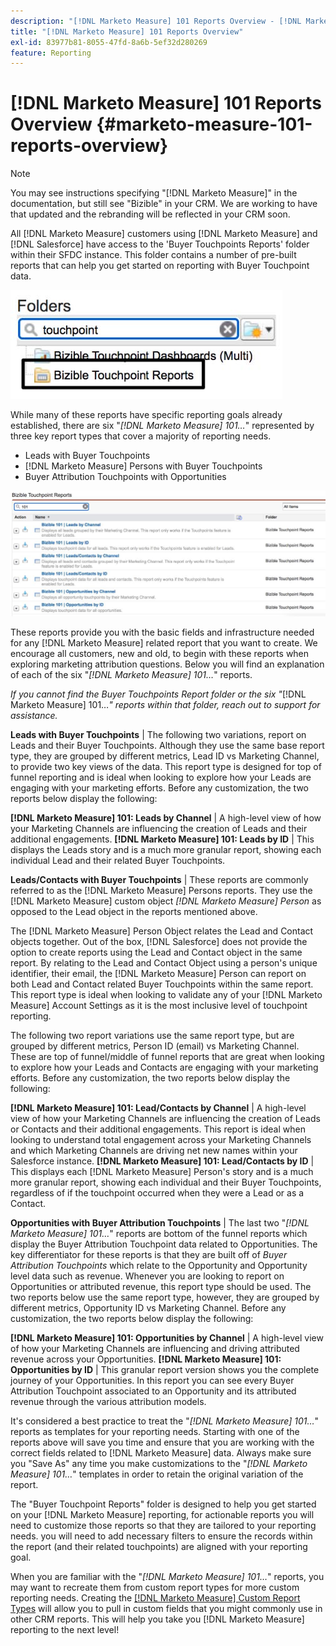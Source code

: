 ```yaml
---
description: "[!DNL Marketo Measure] 101 Reports Overview - [!DNL Marketo Measure]"
title: "[!DNL Marketo Measure] 101 Reports Overview"
exl-id: 83977b81-8055-47fd-8a6b-5ef32d280269
feature: Reporting
---
```

# [!DNL Marketo Measure] 101 Reports Overview {#marketo-measure-101-reports-overview}

>[!NOTE]
>
>You may see instructions specifying "[!DNL Marketo Measure]" in the documentation, but still see "Bizible" in your CRM. We are working to have that updated and the rebranding will be reflected in your CRM soon.

All [!DNL Marketo Measure] customers using [!DNL Marketo Measure] and [!DNL Salesforce] have access to the 'Buyer Touchpoints Reports' folder within their SFDC instance. This folder contains a number of pre-built reports that can help you get started on reporting with Buyer Touchpoint data.

![](assets/bizible-101-reports-overview-1.png)

While many of these reports have specific reporting goals already established, there are six "_[!DNL Marketo Measure] 101…_" represented by three key report types that cover a majority of reporting needs.

* Leads with Buyer Touchpoints
* [!DNL Marketo Measure] Persons with Buyer Touchpoints
* Buyer Attribution Touchpoints with Opportunities

![](assets/bizible-101-reports-overview-2.png)

These reports provide you with the basic fields and infrastructure needed for any [!DNL Marketo Measure] related report that you want to create. We encourage all customers, new and old, to begin with these reports when exploring marketing attribution questions. Below you will find an explanation of each of the six "_[!DNL Marketo Measure] 101…_" reports.

_If you cannot find the Buyer Touchpoints Report folder or the six "_[!DNL Marketo Measure] 101…_" reports within that folder, reach out to support for assistance._

**Leads with Buyer Touchpoints** | The following two variations, report on Leads and their Buyer Touchpoints. Although they use the same base report type, they are grouped by different metrics, Lead ID vs Marketing Channel, to provide two key views of the data. This report type is designed for top of funnel reporting and is ideal when looking to explore how your Leads are engaging with your marketing efforts. Before any customization, the two reports below display the following:

**[!DNL Marketo Measure] 101: Leads by Channel** | A high-level view of how your Marketing Channels are influencing the creation of Leads and their additional engagements.
**[!DNL Marketo Measure] 101: Leads by ID** | This displays the Leads story and is a much more granular report, showing each individual Lead and their related Buyer Touchpoints.

**Leads/Contacts with Buyer Touchpoints** | These reports are commonly referred to as the [!DNL Marketo Measure] Persons reports. They use the [!DNL Marketo Measure] custom object _[!DNL Marketo Measure] Person_ as opposed to the Lead object in the reports mentioned above.

The [!DNL Marketo Measure] Person Object relates the Lead and Contact objects together. Out of the box, [!DNL Salesforce] does not provide the option to create reports using the Lead and Contact object in the same report. By relating to the Lead and Contact Object using a person's unique identifier, their email, the [!DNL Marketo Measure] Person can report on both Lead and Contact related Buyer Touchpoints within the same report. This report type is ideal when looking to validate any of your [!DNL Marketo Measure] Account Settings as it is the most inclusive level of touchpoint reporting.

The following two report variations use the same report type, but are grouped by different metrics, Person ID (email) vs Marketing Channel. These are top of funnel/middle of funnel reports that are great when looking to explore how your Leads and Contacts are engaging with your marketing efforts. Before any customization, the two reports below display the following:

**[!DNL Marketo Measure] 101: Lead/Contacts by Channel** | A high-level view of how your Marketing Channels are influencing the creation of Leads or Contacts and their additional engagements. This report is ideal when looking to understand total engagement across your Marketing Channels and which Marketing Channels are driving net new names within your Salesforce instance.
**[!DNL Marketo Measure] 101: Lead/Contacts by ID** | This displays each [!DNL Marketo Measure] Person's story and is a much more granular report, showing each individual and their Buyer Touchpoints, regardless of if the touchpoint occurred when they were a Lead or as a Contact.

**Opportunities with Buyer Attribution Touchpoints** | The last two "_[!DNL Marketo Measure] 101…_" reports are bottom of the funnel reports which display the Buyer Attribution Touchpoint data related to Opportunities. The key differentiator for these reports is that they are built off of _Buyer Attribution Touchpoints_ which relate to the Opportunity and Opportunity level data such as revenue. Whenever you are looking to report on Opportunities or attributed revenue, this report type should be used. The two reports below use the same report type, however, they are grouped by different metrics, Opportunity ID vs Marketing Channel. Before any customization, the two reports below display the following:

**[!DNL Marketo Measure] 101: Opportunities by Channel** | A high-level view of how your Marketing Channels are influencing and driving attributed revenue across your Opportunities.
**[!DNL Marketo Measure] 101: Opportunities by ID** | This granular report version shows you the complete journey of your Opportunities. In this report you can see every Buyer Attribution Touchpoint associated to an Opportunity and its attributed revenue through the various attribution models.

It's considered a best practice to treat the "_[!DNL Marketo Measure] 101…_" reports as templates for your reporting needs. Starting with one of the reports above will save you time and ensure that you are working with the correct fields related to [!DNL Marketo Measure] data. Always make sure you "Save As" any time you make customizations to the "_[!DNL Marketo Measure] 101…_" templates in order to retain the original variation of the report.

The "Buyer Touchpoint Reports" folder is designed to help you get started on your [!DNL Marketo Measure] reporting, for actionable reports you will need to customize those reports so that they are tailored to your reporting needs. you will need to add necessary filters to ensure the records within the report (and their related touchpoints) are aligned with your reporting goal.

When you are familiar with the "_[!DNL Marketo Measure] 101…_" reports, you may want to recreate them from custom report types for more custom reporting needs. Creating the [[!DNL Marketo Measure] Custom Report Types](/help/marketo-measure-salesforce-reporting/new-report-types/creating-custom-marketo-measure-report-types.md) will allow you to pull in custom fields that you might commonly use in other CRM reports. This will help you take you [!DNL Marketo Measure] reporting to the next level!
